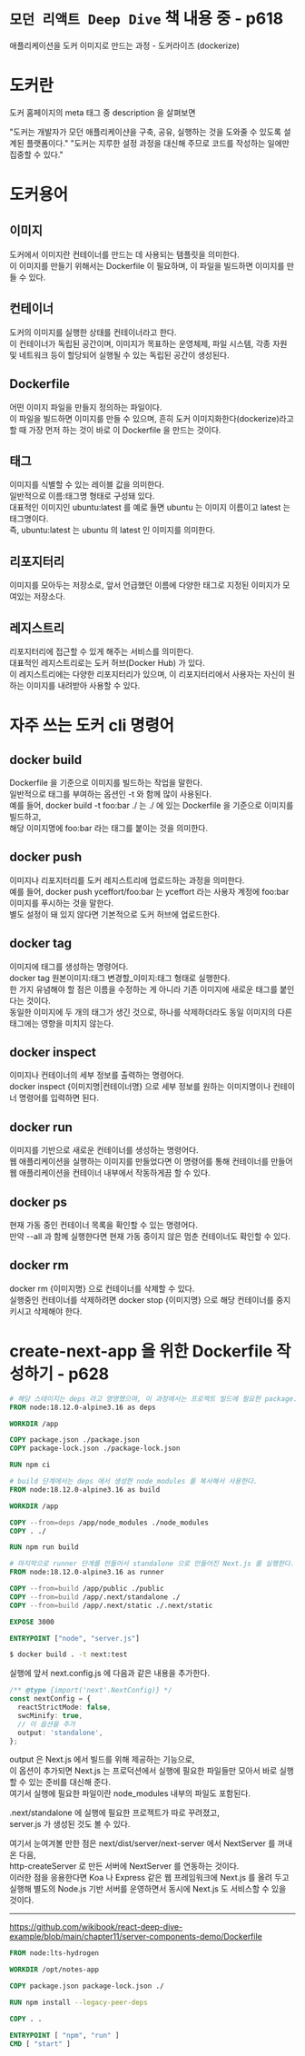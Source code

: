 # `모던 리액트 Deep Dive` 책 내용 중 - p618

애플리케이션을 도커 이미지로 만드는 과정 - 도커라이즈 (dockerize)

# 도커란

도커 홈페이지의 meta 태그 중 description 을 살펴보면

"도커는 개발자가 모던 애플리케이샨을 구축, 공유, 실행하는 것을 도와줄 수 있도록 설계된 플랫폼이다."
"도커는 지루한 설정 과정을 대신해 주므로 코드를 작성하는 일에만 집중할 수 있다."

# 도커용어

## 이미지

도커에서 이미지란 컨테이너를 만드는 데 사용되는 템플릿을 의미한다.  
이 이미지를 만들기 위해서는 Dockerfile 이 필요하며, 이 파일을 빌드하면 이미지를 만들 수 있다.

## 컨테이너

도커의 이미지를 실행한 상태를 컨테이너라고 한다.  
이 컨테이너가 독립된 공간이며, 이미지가 목표하는 운영체제, 파일 시스템, 각종 자원 및 네트워크 등이 할당되어 실행될 수 있는 독립된 공간이 생성된다.

## Dockerfile

어떤 이미지 파일을 만들지 정의하는 파일이다.  
이 파일을 빌드하면 이미지를 만들 수 있으며, 흔히 도커 이미지화한다(dockerize)라고 할 때 가장 먼저 하는 것이 바로 이 Dockerfile 을 만드는 것이다.

## 태그

이미지를 식별할 수 있는 레이블 값을 의미한다.  
일반적으로 이름:태그명 형태로 구성돼 있다.  
대표적인 이미지인 ubuntu:latest 를 예로 들면 ubuntu 는 이미지 이름이고 latest 는 태그명이다.  
즉, ubuntu:latest 는 ubuntu 의 latest 인 이미지를 의미한다.

## 리포지터리

이미지를 모아두는 저장소로, 앞서 언급했던 이름에 다양한 태그로 지정된 이미지가 모여있는 저장소다.

## 레지스트리

리포지터리에 접근할 수 있게 해주는 서비스를 의미한다.  
대표적인 레지스트리로는 도커 허브(Docker Hub) 가 있다.  
이 레지스트리에는 다양한 리포지터리가 있으며, 이 리포지터리에서 사용자는 자신이 원하는 이미지를 내려받아 사용할 수 있다.

# 자주 쓰는 도커 cli 명령어

## docker build

Dockerfile 을 기준으로 이미지를 빌드하는 작업을 말한다.  
일반적으로 태그를 부여하는 옵션인 -t 와 함께 많이 사용된다.  
예를 들어, docker build -t foo:bar ./ 는 ./ 에 있는 Dockerfile 을 기준으로 이미지를 빌드하고,  
해당 이미지명에 foo:bar 라는 태그를 붙이는 것을 의미한다.

## docker push

이미지나 리포지터리를 도커 레지스트리에 업로드하는 과정을 의미한다.  
예를 들어, docker push yceffort/foo:bar 는 yceffort 라는 사용자 계정에 foo:bar 이미지를 푸시하는 것을 말한다.  
별도 설정이 돼 있지 않다면 기본적으로 도커 허브에 업로드한다.

## docker tag

이미지에 태그를 생성하는 명령어다.  
docker tag 원본이미지:태그 변경할\_이미지:태그 형태로 실행한다.  
한 가지 유념해야 할 점은 이름을 수정하는 게 아니라 기존 이미지에 새로운 태그를 붙인다는 것이다.  
동일한 이미지에 두 개의 태그가 생긴 것으로, 하나를 삭제하더라도 동일 이미지의 다른 태그에는 영향을 미치지 않는다.

## docker inspect

이미지나 컨테이너의 세부 정보를 출력하는 명령어다.  
docker inspect {이미지명|컨테이너명} 으로 세부 정보를 원하는 이미지명이나 컨테이너 명령어를 입력하면 된다.

## docker run

이미지를 기반으로 새로운 컨테이너를 생성하는 명령어다.  
웹 애플리케이션을 실행하는 이미지를 만들었다면 이 명령어를 통해 컨테이너를 만들어 웹 애플리케이션을 컨테이너 내부에서 작동하게끔 할 수 있다.

## docker ps

현재 가동 중인 컨테이너 목록을 확인할 수 있는 명령어다.  
만약 --all 과 함께 실행한다면 현재 가동 중이지 않은 멈춘 컨테이너도 확인할 수 있다.

## docker rm

docker rm {이미지명} 으로 컨테이너를 삭제할 수 있다.  
실행중인 컨테이너를 삭제하려면 docker stop {이미지명} 으로 해당 컨테이너를 중지키시고 삭제해야 한다.

# create-next-app 을 위한 Dockerfile 작성하기 - p628

```dockerfile
# 해당 스테이지는 deps 라고 명명했으며, 이 과정에서는 프로젝트 빌드에 필요한 package.json, package-lock.json 을 설치해서 node_modules 를 생성한다.
FROM node:18.12.0-alpine3.16 as deps

WORKDIR /app

COPY package.json ./package.json
COPY package-lock.json ./package-lock.json

RUN npm ci

# build 단계에서는 deps 에서 생성한 node_modules 를 복사해서 사용한다.
FROM node:18.12.0-alpine3.16 as build

WORKDIR /app

COPY --from=deps /app/node_modules ./node_modules
COPY . ./

RUN npm run build

# 마지막으로 runner 단계를 만들어서 standalone 으로 만들어진 Next.js 를 실행한다.
FROM node:18.12.0-alpine3.16 as runner

COPY --from=build /app/public ./public
COPY --from=build /app/.next/standalone ./
COPY --from=build /app/.next/static ./.next/static

EXPOSE 3000

ENTRYPOINT ["node", "server.js"]
```

```bash
$ docker build . -t next:test
```

실행에 앞서 next.config.js 에 다음과 같은 내용을 추가한다.

```typescript
/** @type {import('next'.NextConfig)} */
const nextConfig = {
  reactStrictMode: false,
  swcMinify: true,
  // 이 옵션을 추가
  output: 'standalone',
};
```

output 은 Next.js 에서 빌드를 위해 제공하는 기능으로,  
이 옵션이 추가되면 Next.js 는 프로덕션에서 실행에 필요한 파일들만 모아서 바로 실행할 수 있는 준비를 대신해 준다.  
여기서 실행에 필요한 파일이란 node_modules 내부의 파일도 포함된다.

.next/standalone 에 실행에 필요한 프로젝트가 따로 꾸려졌고,  
server.js 가 생성된 것도 볼 수 있다.

여기서 눈여겨볼 만한 점은 next/dist/server/next-server 에서 NextServer 를 꺼내온 다음,  
http-createServer 로 만든 서버에 NextServer 를 연동하는 것이다.  
이러한 점을 응용한다면 Koa 나 Express 같은 웹 프레임워크에 Next.js 를 올려 두고 실행해 별도의 Node.js 기반 서버를 운영하면서 동시에 Next.js 도 서비스할 수 있을 것이다.

---

https://github.com/wikibook/react-deep-dive-example/blob/main/chapter11/server-components-demo/Dockerfile

```dockerfile
FROM node:lts-hydrogen

WORKDIR /opt/notes-app

COPY package.json package-lock.json ./

RUN npm install --legacy-peer-deps

COPY . .

ENTRYPOINT [ "npm", "run" ]
CMD [ "start" ]
```
